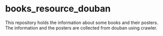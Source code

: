 # books_resource_douban

This repository holds the information about some books and their posters.
The information and the posters are collected from douban using crawler.
